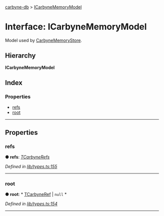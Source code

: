 [carbyne-db](../README.md) > [ICarbyneMemoryModel](../interfaces/icarbynememorymodel.md)

# Interface: ICarbyneMemoryModel

Model used by [CarbyneMemoryStore](../classes/carbynememorystore.md).

## Hierarchy

**ICarbyneMemoryModel**

## Index

### Properties

* [refs](icarbynememorymodel.md#refs)
* [root](icarbynememorymodel.md#root)

---

## Properties

<a id="refs"></a>

###  refs

**● refs**: *[TCarbyneRefs](../#tcarbynerefs)*

*Defined in [lib/types.ts:155](https://github.com/allotropelabs/carbyne/blob/22aec63/lib/types.ts#L155)*

___
<a id="root"></a>

###  root

**● root**: * [TCarbyneRef](../#tcarbyneref) &#124; `null`
*

*Defined in [lib/types.ts:154](https://github.com/allotropelabs/carbyne/blob/22aec63/lib/types.ts#L154)*

___

